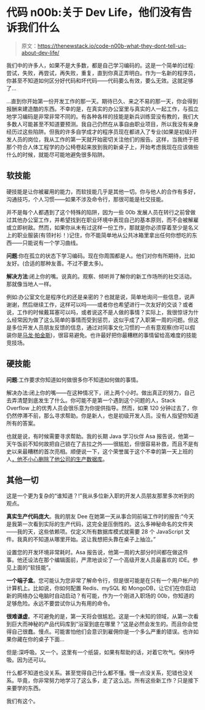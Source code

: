 # 代码 n00b:关于 Dev Life，他们没有告诉我们什么

> 原文：<https://thenewstack.io/code-n00b-what-they-dont-tell-us-about-dev-life/>

我们中的许多人，如果不是大多数，都是自己学习编码的。这是一个简单的过程:尝试，失败，再尝试，再失败，重复，直到你真正弄明白。作为一名新的程序员，你甚至不知道如何区分好代码和坏代码——代码要么有效，要么无效。这就足够了…

…直到你开始第一份开发工作的那一天。期待已久、来之不易的那一天，你会得到报酬来建造酷的东西。不幸的是，在真实的办公室里与真实的人一起工作，与孤立地学习编码是非常非常不同的。有各种各样的技能是新兵训练营没有教的，我们大多数人可能甚至不知道要预测。我自己仍然在从事自由职业项目，所以我没有亲身经历过这些陷阱。但我的许多自学成才的程序员现在都进入了专业(如果是初级)开发人员的岗位，我从工作的第一天就开始密切关注他们的报告。这样，当我终于把那个符合人体工程学的办公椅卷起来放到我的新桌子上，开始考虑我现在应该做些什么的时候，就能尽可能地避免很多陷阱。

## 软技能

硬技能是让你被雇用的能力，而软技能几乎是其他一切。你与他人的合作有多好，沟通技巧，个人习惯——如果不涉及命令行，那很可能是社交技能。

并不是每个人都遇到了这个特殊的陷阱，因为一些 00b 发展人员在转行之前曾做过其他办公室工作，并希望找到在职业环境中表现自己的基本原则，而不会被解雇或立即树敌。然而，如果你从未有过这样一份工作，那就是你必须穿着至少是名义上的职业服装(有领衬衫！)记住，你不能简单地从公共冰箱里拿出任何你想吃的东西——只能说有一个学习曲线。

**问题**:你在孤立的状态下学习编码。现在你周围都是人。他们对你有所期待，比如友好。(合适的那种友善。不过不要太多)。

**解决方法**:闭上你的嘴。说真的。观察、倾听并了解你的新工作场所的社交活动。那就像当地人一样。

例如:办公室文化是程序化的还是亲密的？也就是说，简单地询问一些信息，说声谢谢，然后继续工作，这样可以吗——或者你也希望进行一次友好的交谈？或者说，工作的时候戴耳塞可以吗，或者说这不是人做的事情？实际上，我很惊讶为什么经常因为做了这么简单的事情而受到惩罚，这似乎成了入职第一周的问题。但这是多位开发人员朋友反馈的信息，通过对同事文化习惯的一点有意观察(你可以假装你是[马龙·帕金斯](https://en.wikipedia.org/wiki/Marlin_Perkins))，很容易避免。也许最好把你最糟糕的事情留给高难度的技能竞技场。

## 硬技能

**问题**:工作要求你知道如何做很多你不知道如何做的事情。

解决办法:闭上你的嘴——在这种情况下，闭上两个小时。做出真正的努力，自己去弄清楚到底发生了什么。你可能不是第一个遇到这个问题的人，Stack Overflow 上的优秀人员会很乐意为你提供指导。然而，如果 120 分钟过去了，你仍然停滞不前，那么寻求帮助。你是新人，也是初级开发人员。没有人指望你知道所有的答案。

也就是说，有时候需要寻求帮助。我的长期 Java 学习伙伴 Asa 报告说，他第一天午饭前不知何故把自己锁在了吉拉之外——很尴尬，但很容易补救，而且不是有史以来最糟糕的首次亮相。顺便说一下，这个荣誉属于这个不幸的第一天上班的人[，他不小心删除了他公司的生产数据库](https://thenewstack.io/junior-dev-deleted-production-database/)。

## 其他一切

这是一个更为复杂的“谁知道？!"我从多位新入职的开发人员朋友那里多次听到的观点。

**真实生产代码庞大**。我的朋友 Dee 在她第一天从事合同前端工作时的报告:“今天是我第一次看到实际的生产代码，这完全是压倒性的。这么多神秘命名的文件夹——我的天，这些依赖项。仅定义所有数据库模式就需要 28 个 JavaScript 文件。我真的不知道从哪里开始。这让我想把头靠在桌子上抽泣。”

设置您的开发环境非常耗时。Asa 报告说，他第一周的大部分时间都在做这件事。他还设法在那个编辑面前，严肃地谈论了一个高级开发人员最喜欢的 IDE。参见上面的“软技能”。

**一个端子盒**。您可能认为您非常了解命令行，但是很可能是在只有一个用户帐户的计算机上。比如说，你如何配置 Redis、mySQL 和 MongoDB，让它们在你启动新的网络办公电脑时自动启动？有可能，作为一个刚进入职场的 00b，你知道的足够危险。永远不要尝试你认为有用的命令。

**很难谦虚**。不可避免的是，第一天将会很尴尬。这是一个未知的领域，从第一次看到巨大而神秘的产品代码库到“浴室到底在哪里？”这是必然会发生的。而且你会觉得自己很蠢。慢点。可能害怕他们会意识到雇佣你是一个多么严重的错误。也许如果你藏在你的桌子下面…

但是:深呼吸。又一个。这里有一个纸袋，如果有帮助的话，对着它吹气。保持呼吸。因为还可以。

什么都不知道也没关系。甚至觉得自己什么都不懂。慢一点没关系，犯错也没关系。毕竟，你非常努力地学习了这么多，走了这么远。所有这些新工作？只是接下来要学的东西。

我们有这个。

<svg xmlns:xlink="http://www.w3.org/1999/xlink" viewBox="0 0 68 31" version="1.1"><title>Group</title> <desc>Created with Sketch.</desc></svg>